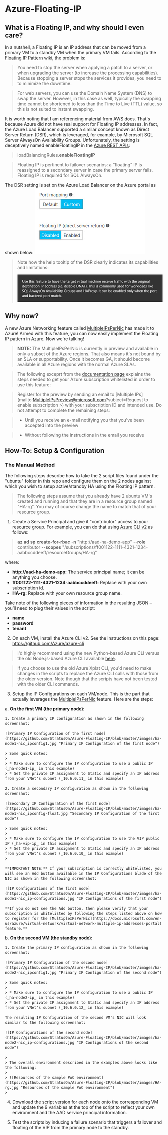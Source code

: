 # Azure-Floating-IP
## What is a Floating IP, and why should I even care?
In a nutshell, a Floating IP is an IP address that can be moved from a primary VM to a standby VM when the primary VM fails.
According to the [Floating IP Pattern](http://en.clouddesignpattern.org/index.php/CDP:Floating_IP_Pattern) wiki, the problem is:
> You need to stop the server when applying a patch to a server, or when upgrading the server (to increase the processing capabilities). Because stopping a server stops the services it provides, you need to to minimize the downtime.

> For web servers, you can use the Domain Name System (DNS) to swap the server. However, in this case as well, typically the swapping time cannot be shortened to less than the Time to Live (TTL) value, so this is not suited to instant swapping.

It is worth noting that I am referencing material from AWS docs. That's because Azure did not have real support for Floating IP addresses. In fact, the Azure Load Balancer supported a similar concept known as Direct Server Return (DSR), which is leveraged, for example, by Microsoft SQL Server AlwaysOn Availability Groups. Unfortunately, the setting is deceptively named enableFloatingIP in the [Azure REST APIs](https://msdn.microsoft.com/en-us/library/mt163574.aspx):
> loadBalancingRules.**enableFloatingIP**

> Floating IP is pertinent to failover scenarios: a “floating” IP is reassigned to a secondary server in case the primary server fails. Floating IP is required for SQL AlwaysOn.

The DSR setting is set on the Azure Load Balancer on the Azure portal as shown below:
![DSR setting on the Azure Load Balancer in the Azure Portal](https://github.com/StratusOn/Azure-Floating-IP/blob/master/images/AzureLoadBalancer-DSR1.jpg "DSR setting on the Azure Load Balancer in the Azure Portal")

> Note how the help tooltip of the DSR clearly indicates its capabilities and limitations:
>
> ![DSR setting on the Azure Load Balancer in the Azure Portal Help Tooltip](https://github.com/StratusOn/Azure-Floating-IP/blob/master/images/AzureLoadBalancer-DSR2.jpg "DSR setting on the Azure Load Balancer in the Azure Portal Help Tooltip")

## Why now?
A new Azure Networking feature called [MultipleIPsPerNic](https://docs.microsoft.com/en-us/azure/virtual-network/virtual-network-multiple-ip-addresses-portal) has made it to Azure! Armed with this feature, you can now easily implement the Floating IP pattern in Azure. Now we're talking!
> **NOTE:** The MultipleIPsPerNic is currently in preview and available in only a subset of the Azure regions. That also means it's not bound by an SLA or supportability. Once it becomes GA, it should become available in all Azure regions with the normal Azure SLAs.

> The following exceprt from the [documentation page](https://docs.microsoft.com/en-us/azure/virtual-network/virtual-network-multiple-ip-addresses-portal) explains the steps needed to get your Azure subscription whitelisted in order to use this feature:

> Register for the preview by sending an email to [Multiple IPs](mailto:MultipleIPsPreview@microsoft.com?subject=Request to enable subscription <subscription id>>) with your subscription ID and intended use. Do not attempt to complete the remaining steps:

>  * Until you receive an e-mail notifying you that you've been accepted into the preview

>  * Without following the instructions in the email you receive

## How-To: Setup & Configuration
### The Manual Method
The following steps describe how to take the 2 script files found under the "ubuntu" folder in this repo and configure them on the 2 nodes against which you wish to setup active/standby HA using the Floating IP pattern.

> The following steps assume that you already have 2 ubuntu VM's created and running and that they are in a resource group named "HA-rg". You may of course change the name to match that of your resource group.

1. Create a Service Principal and give it "contributor" access to your resource group. For example, you can do that using [Azure CLI v2](https://github.com/Azure/azure-cli) as follows:

  > **az** **ad** **sp** **create-for-rbac** -**n** "http://aad-ha-demo-app" --**role** contributor --**scopes** "/subscriptions/ff001122-1111-4321-1234-aabbccddeeff/resourceGroups/HA-rg"

  where:
  * **http://aad-ha-demo-app:** The service principal name; it can be anything you choose.
  * **ff001122-1111-4321-1234-aabbccddeeff:** Replace with your own subscription id.
  * **HA-rg:** Replace with your own resource group name.

  Take note of the following pieces of information in the resulting JSON – you’ll need to plug their values in the script:
  * **name**
  * **password**
  * **tenant**

2. On each VM, install the Azure CLI v2. See the instructions on this page: https://github.com/Azure/azure-cli

  > I'd highly recommend using the new Python-based Azure CLI versus the old Node.js-based Azure CLI available [here](https://github.com/Azure/azure-xplat-cli).
  
  > If you choose to use the old Azure Xplat CLI, you'd need to make changes in the scripts to replace the Azure CLI calls with those from the older version. Note though that the scripts have not been tested with the older CLI commands.

3. Setup the IP Configurations on each VM/node. This is the part that actually leverages the [MultipleIPsPerNic](https://docs.microsoft.com/en-us/azure/virtual-network/virtual-network-multiple-ip-addresses-portal) feature. Here are the steps:

  a. **On the first VM (the primary node):**

    1. Create a primary IP configuration as shown in the following screenshot:

    ![Primary IP Configuration of the first node](https://github.com/StratusOn/Azure-Floating-IP/blob/master/images/ha-node1-nic_ipconfig1.jpg "Primary IP Configuration of the first node")
    
    > Some quick notes:
    >
    > * Make sure to configure the IP configuration to use a public IP (_ha-node1-ip_ in this example)
    > * Set the private IP assignment to Static and specify an IP address from your VNet's subnet (_10.6.0.11_ in this example)

    2. Create a secondary IP configuration as shown in the following screenshot:
    
    ![Secondary IP Configuration of the first node](https://github.com/StratusOn/Azure-Floating-IP/blob/master/images/ha-node1-nic_ipconfig-float.jpg "Secondary IP Configuration of the first node")

    > Some quick notes:
    >
    > * Make sure to configure the IP configuration to use the VIP public IP (_ha-vip-ip_ in this example)
    > * Set the private IP assignment to Static and specify an IP address from your VNet's subnet (_10.6.0.10_ in this example)
    >
    
    **IMPORTANT NOTE:** If your subscription is correctly whitelisted, you will see an Add button available in the IP Configurations blade of the NIC as shown in the following screenshot:
    
    ![IP Configurations of the first node](https://github.com/StratusOn/Azure-Floating-IP/blob/master/images/ha-node1-nic_ip-configurations.jpg "IP Configurations of the first node")
    
    **If you do not see the Add button, then please verify that your subscription is whitelisted by following the steps listed above on how to register for the [MultipleIPsPerNic](https://docs.microsoft.com/en-us/azure/virtual-network/virtual-network-multiple-ip-addresses-portal) feature.**

  b. **On the second VM (the standby node):**
  
    1. Create the primary IP configuration as shown in the following screenshot:
    
    ![Primary IP Configuration of the second node](https://github.com/StratusOn/Azure-Floating-IP/blob/master/images/ha-node2-nic_ipconfig1.jpg "Primary IP Configuration of the second node")

    > Some quick notes:
    >
    > * Make sure to configure the IP configuration to use a public IP (_ha-node2-ip_ in this example)
    > * Set the private IP assignment to Static and specify an IP address from your VNet's subnet (_10.6.0.12_ in this example)

    The resulting IP Configuration of the second VM's NIC will look similar to the following screenshot:
    
    ![IP Configurations of the second node](https://github.com/StratusOn/Azure-Floating-IP/blob/master/images/ha-node2-nic_ip-configurations.jpg "IP Configurations of the second node")
    
    >
    > The overall environment described in the examples above looks like the following:
    >
    > ![Resources of the sample PoC environment](https://github.com/StratusOn/Azure-Floating-IP/blob/master/images/HA-rg.jpg "Resources of the sample PoC environment")
    >
    
4. Download the script version for each node onto the corresponding VM and update the 9 variables at the top of the script to reflect your own environment and the AAD service principal information.

5. Test the scripts by inducing a failure scenario that triggers a failover and floating of the VIP from the primary node to the standby.
